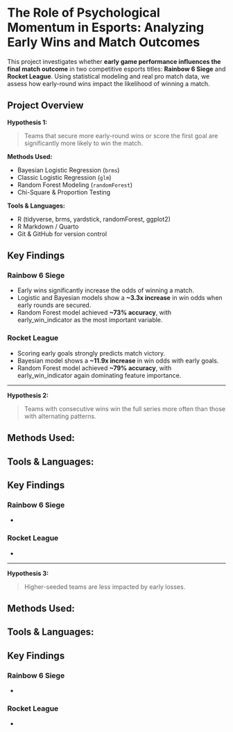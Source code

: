 # The Role of Psychological Momentum in Esports: Analyzing Early Wins and Match Outcomes

This project investigates whether **early game performance influences the final match outcome** in two competitive esports titles: **Rainbow 6 Siege** and **Rocket League**. Using statistical modeling and real pro match data, we assess how early-round wins impact the likelihood of winning a match.

## Project Overview

**Hypothesis 1:**  
> Teams that secure more early-round wins or score the first goal are significantly more likely to win the match.

**Methods Used:**
- Bayesian Logistic Regression (`brms`)
- Classic Logistic Regression (`glm`)
- Random Forest Modeling (`randomForest`)
- Chi-Square & Proportion Testing

**Tools & Languages:**
- R (tidyverse, brms, yardstick, randomForest, ggplot2)
- R Markdown / Quarto
- Git & GitHub for version control

## Key Findings

### Rainbow 6 Siege
- Early wins significantly increase the odds of winning a match.
- Logistic and Bayesian models show a **~3.3x increase** in win odds when early rounds are secured.
- Random Forest model achieved **~73% accuracy**, with early_win_indicator as the most important variable.

### Rocket League
- Scoring early goals strongly predicts match victory.
- Bayesian model shows a **~11.9x increase** in win odds with early goals.
- Random Forest model achieved **~79% accuracy**, with early_win_indicator again dominating feature importance.

---

**Hypothesis 2:**  
> Teams with consecutive wins win the full series more often than those with alternating patterns.

**Methods Used:**
- 

**Tools & Languages:**
- 

## Key Findings

### Rainbow 6 Siege
- 

### Rocket League
-

---

**Hypothesis 3:**  
> Higher-seeded teams are less impacted by early losses.


**Methods Used:**
- 

**Tools & Languages:**
- 

## Key Findings

### Rainbow 6 Siege
- 

### Rocket League
-
